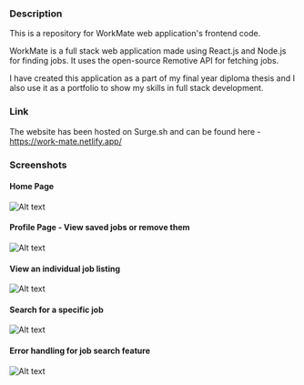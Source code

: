 ### Description

This is a repository for WorkMate web application's frontend code.

WorkMate is a full stack web application made using React.js and Node.js for finding jobs. It uses the open-source Remotive API for fetching jobs.

I have created this application as a part of my final year diploma thesis and I also use it as a portfolio to show my skills in full stack development.

### Link

The website has been hosted on Surge.sh and can be found here - https://work-mate.netlify.app/

### Screenshots

#### Home Page

![Alt text](https://i.ibb.co/jz0Ytq0/WorkMate.png)

#### Profile Page - View saved jobs or remove them

![Alt text](https://i.ibb.co/5rW8yMF/Work-Mate-1.png)

#### View an individual job listing

![Alt text](https://i.ibb.co/Chw1gV9/Work-Mate-2.png)

#### Search for a specific job

![Alt text](https://i.ibb.co/ryM5ttr/Work-Mate-3.png)

#### Error handling for job search feature

![Alt text](https://i.ibb.co/KcPc9y2/Work-Mate-4.png)

